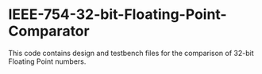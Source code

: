# IEEE-754-32-bit-Floating-Point-Comparator
This code contains design and testbench files for the comparison of 32-bit Floating Point numbers.
